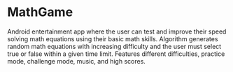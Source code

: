 # MathGame

Android entertainment app where the user can test and improve their speed solving math equations using their basic math skills.
Algorithm generates random math equations with increasing difficulty and the user must select true or false within a given time limit. Features different difficulties, practice mode, challenge mode, music, and high scores.


